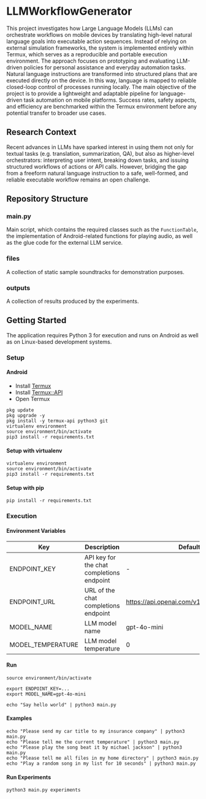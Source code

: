 # LLMWorkflowGenerator

This project investigates how Large Language Models (LLMs) can orchestrate workflows on mobile devices by translating high-level natural language goals into executable action sequences. Instead of relying on external simulation frameworks, the system is implemented entirely within Termux, which serves as a reproducible and portable execution environment. The approach focuses on prototyping and evaluating LLM-driven policies for personal assistance and everyday automation tasks. Natural language instructions are transformed into structured plans that are executed directly on the device. In this way, language is mapped to reliable closed-loop control of processes running locally. The main objective of the project is to provide a lightweight and adaptable pipeline for language-driven task automation on mobile platforms. Success rates, safety aspects, and efficiency are benchmarked within the Termux environment before any potential transfer to broader use cases.

## Research Context

Recent advances in LLMs have sparked interest in using them not only for textual tasks (e.g. translation, summarization, QA), but also as higher-level orchestrators: interpreting user intent, breaking down tasks, and issuing structured workflows of actions or API calls. However, bridging the gap from a freeform natural language instruction to a safe, well-formed, and reliable executable workflow remains an open challenge.

## Repository Structure

### main.py

Main script, which contains the required classes such as the `FunctionTable`, the implementation of Android-related functions for playing audio, as well as the glue
code for the external LLM service.

### files

A collection of static sample soundtracks for demonstration purposes.

### outputs

A collection of results produced by the experiments.

## Getting Started

The application requires Python 3 for execution and runs on Android as well as on Linux-based development systems.

### Setup

#### Android

- Install [Termux](https://f-droid.org/packages/com.termux/)
- Install [Termux::API](https://f-droid.org/packages/com.termux.api/)
- Open Termux

``` shell
pkg update
pkg upgrade -y
pkg install -y termux-api python3 git
virtualenv environment
source environment/bin/activate
pip3 install -r requirements.txt
```

#### Setup with virtualenv

```shell
virtualenv environment
source environment/bin/activate
pip3 install -r requirements.txt
```

#### Setup with pip

``` shell
pip install -r requirements.txt
```

### Execution

#### Environment Variables

| Key               | Description                               | Default                                    |
|-------------------|-------------------------------------------|--------------------------------------------|
| ENDPOINT_KEY      | API key for the chat completions endpoint | -                                          |
| ENDPOINT_URL      | URL of the chat completions endpoint      | https://api.openai.com/v1/chat/completions |
| MODEL_NAME        | LLM model name                            | gpt-4o-mini                                |
| MODEL_TEMPERATURE | LLM model temperature                     | 0                                          |

#### Run

```shell 
source environment/bin/activate

export ENDPOINT_KEY=...
export MODEL_NAME=gpt-4o-mini

echo "Say hello world" | python3 main.py
```

#### Examples 

```shell
echo "Please send my car title to my insurance company" | python3 main.py
echo "Please tell me the current temperature" | python3 main.py
echo "Please play the song beat it by michael jackson" | python3 main.py
echo "Please tell me all files in my home directory" | python3 main.py
echo "Play a random song in my list for 10 seconds" | python3 main.py
```

#### Run Experiments

```shell
python3 main.py experiments

```
